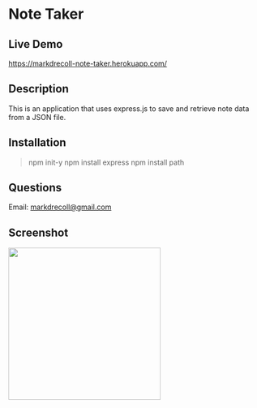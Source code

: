 # Note Taker

## Live Demo
https://markdrecoll-note-taker.herokuapp.com/

## Description
This is an application that uses express.js to save and retrieve note data from a JSON file.

## Installation
>npm init-y
>npm install express
>npm install path

## Questions
Email: markdrecoll@gmail.com
  
## Screenshot
<img src="https://user-images.githubusercontent.com/77694281/116840739-a667cb00-ab9c-11eb-8984-6b7e5f2092e2.PNG" width="300" height="300">
